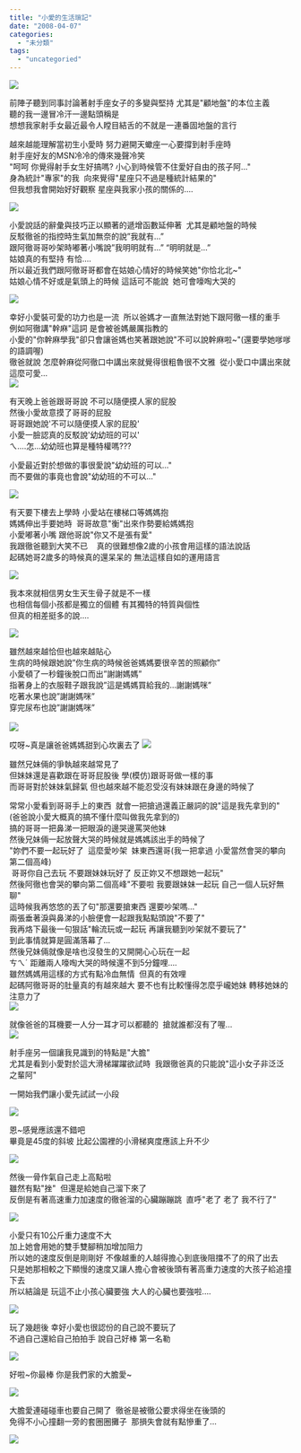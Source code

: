 ```yaml
---
title: "小愛的生活瑣記"
date: "2008-04-07"
categories: 
  - "未分類"
tags: 
  - "uncategoried"
---
```


![](images/2342504984_18d8120c37.jpg)

前陣子聽到同事討論著射手座女子的多變與堅持 尤其是"顧地盤"的本位主義  
聽的我一邊冒冷汗一邊點頭稱是  
想想我家射手女最近最令人瞠目結舌的不就是一連番固地盤的言行  
  
越來越能理解當初生小愛時 努力避開天蠍座一心要撐到射手座時  
射手座好友的MSN冷冷的傳來幾聲冷笑   
"呵呵 你覺得射手女生好搞嗎? 小心到時候管不住愛好自由的孩子阿..."  
身為統計"專家"的我  向來覺得"星座只不過是種統計結果的"  
但我想我會開始好好觀察 星座與我家小孩的關係的....  
  
![](images/2342504984_18d8120c37.jpg)

小愛說話的辭彙與技巧正以顯著的遞增函數延伸著  尤其是顧地盤的時候  
反駁徹爸的指控時生氣加無奈的說”我就有…”  
跟阿徹哥哥吵架時嘟著小嘴說”我明明就有…” “明明就是…”  
姑娘真的有堅持 有恰....  
所以最近我們跟阿徹哥哥都會在姑娘心情好的時候笑她"你恰北北~"  
姑娘心情不好或是氣頭上的時候 這話可不能說  她可會嚎啕大哭的  
  
![](images/2342504332_9dbb8ab860.jpg)  
  
幸好小愛裝可愛的功力也是一流  所以爸媽才一直無法對她下跟阿徹一樣的重手  
例如阿徹講"幹麻"這詞 是會被爸媽嚴厲指教的  
小愛的"你幹麻學我"卻只會讓爸媽也笑著跟她說"不可以說幹麻啦~"(還要學她嗲嗲的語調喔)  
徹爸就說 怎麼幹麻從阿徹口中講出來就覺得很粗魯很不文雅  從小愛口中講出來就這麼可愛...    
![](images/2342504016_1831713e25.jpg)  
  
有天晚上爸爸跟哥哥說 不可以隨便摸人家的屁股  
然後小愛故意摸了哥哥的屁股  
哥哥跟她說'不可以隨便摸人家的屁股'  
小愛一臉認真的反駁說'幼幼班的可以'  
ㄟ....怎...幼幼班也算是種特權嗎???  
  
小愛最近對於想做的事很愛說"幼幼班的可以..."  
而不要做的事竟也會說"幼幼班的不可以..."  
  
![](images/2341673241_8c7ae578d8.jpg)  
  
有天要下樓去上學時 小愛站在樓梯口等媽媽抱  
媽媽伸出手要她時  哥哥故意"衡"出來作勢要給媽媽抱  
小愛嘟著小嘴 跟他哥說"你又不是張有愛"  
我跟徹爸聽到大笑不已    真的很難想像2歲的小孩會用這樣的語法說話  
起碼她哥2歲多的時候真的還呆呆的 無法這樣自如的運用語言  
  
![](images/2341672581_ba7ee84042.jpg)  
  
我本來就相信男女生天生骨子就是不一樣  
也相信每個小孩都是獨立的個體 有其獨特的特質與個性  
但真的相差挺多的說....  
  
![](images/2367945002_952301d11a.jpg)  
  
雖然越來越恰但也越來越貼心  
生病的時候跟她說”你生病的時候爸爸媽媽要很辛苦的照顧你”  
小愛頓了一秒鐘後脫口而出”謝謝媽媽”  
指著身上的衣服鞋子跟我說”這是媽媽買給我的…謝謝媽咪”  
吃著水果也說”謝謝媽咪”  
穿完尿布也說”謝謝媽咪”  
   
![](images/2341672509_799cdfbe06.jpg)  
  
哎呀~真是讓爸爸媽媽甜到心坎裏去了 ![](images/2341673151_1463706a8d.jpg)  
  
  
雖然兄妹倆的爭執越來越常見了  
但妹妹還是喜歡跟在哥哥屁股後 學(模仿)跟哥哥做一樣的事  
而哥哥對於妹妹氣歸氣 但也越來越不能忍受沒有妹妹跟在身邊的時候了  
  
常常小愛看到哥哥手上的東西  就會一把搶過還義正嚴詞的說"這是我先拿到的"   
(爸爸說小愛大概真的搞不懂什麼叫做我先拿到的)   
搞的哥哥一把鼻涕一把眼淚的邊哭邊罵哭他妹  
然後兄妹倆一起放聲大哭的時候就是媽媽該出手的時候了  
"妳們不要一起玩好了  這麼愛吵架  妹東西還哥(我一把拿過 小愛當然會哭的攀向第二個高峰)  
 哥哥你自己去玩 不要跟妹妹玩好了 反正妳又不想跟她一起玩"  
然後阿徹也會哭的攀向第二個高峰"不要啦 我要跟妹妹一起玩 自己一個人玩好無聊"  
這時候我再悠悠的丟了句"那還要搶東西 還要吵架嗎..."  
兩張垂著淚與鼻涕的小臉便會一起跟我點點頭說"不要了"  
我再烙下最後一句狠話"輪流玩或一起玩 再讓我聽到吵架就不要玩了"  
到此事情就算是圓滿落幕了...  
然後兄妹倆就像是啥也沒發生的又開開心心玩在一起  
ㄘㄟˊ 距離兩人嚎啕大哭的時候還不到5分鐘哩....  
雖然媽媽用這樣的方式有點冷血無情  但真的有效哩  
起碼阿徹哥哥的肚量真的有越來越大 要不也有比較懂得怎麼乎巄她妹 轉移她妹的注意力了   
![](images/2367945336_bb99805a70.jpg)  
  
就像爸爸的耳機要一人分一耳才可以都聽的  搶就誰都沒有了喔...   
![](images/2367945112_a39715557b.jpg)  
  
射手座另一個讓我見識到的特點是"大膽"  
尤其是看到小愛對於這大滑梯躍躍欲試時  我跟徹爸真的只能說"這小女子非泛泛之輩阿"  
  
一開始我們讓小愛先試試一小段  
  
![](images/2308446811_d7406a3265.jpg)  
  
恩~感覺應該還不錯吧    
畢竟是45度的斜坡 比起公園裡的小滑梯爽度應該上升不少  
  
![](images/2308446585_ce3ccf1474.jpg)  
  
然後一骨作氣自己走上高點啦  
雖然有點"挫"  但還是給她自己溜下來了  
反倒是有著高速重力加速度的徹爸溜的心臟蹦蹦跳  直呼"老了 老了 我不行了"  
  
![](images/2308445901_6a2376b1c1.jpg)  
  
小愛只有10公斤重力速度不大    
加上她會用她的雙手雙腳稍加增加阻力  
所以她的速度反倒是剛剛好 不像越重的人越得擔心到底後阻擋不了的飛了出去  
只是她那相較之下顯慢的速度又讓人擔心會被後頭有著高重力速度的大孩子給追撞下去  
所以結論是 玩這不止小孩心臟要強 大人的心臟也要強啦....  
  
![](images/2308446145_c1d8b3f88a.jpg)  
  
玩了幾趟後 幸好小愛也很認份的自己說不要玩了  
不過自己還給自己拍拍手 說自己好棒 第一名勒  
  
![](images/2308445495_2ac73e94b7.jpg)  
  
好啦~你最棒 你是我們家的大膽愛~  
  
![](images/2308445321_17b13636e7.jpg)  
  
大膽愛連碰碰車也要自己開了  徹爸是被徹公要求得坐在後頭的  
免得不小心撞翻一旁的套圈圈攤子  那損失會就有點慘重了...  
  
![](images/2309250138_11d98e0c8c.jpg)
